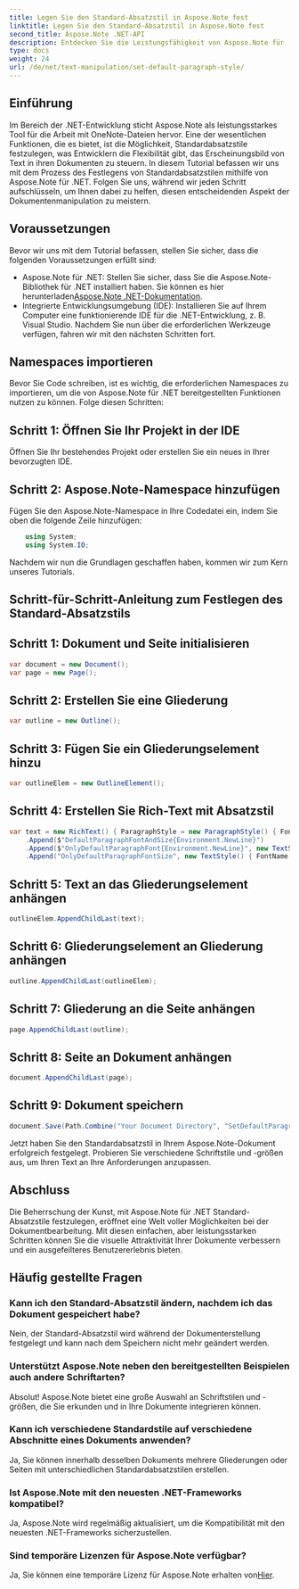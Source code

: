 ```yaml
---
title: Legen Sie den Standard-Absatzstil in Aspose.Note fest
linktitle: Legen Sie den Standard-Absatzstil in Aspose.Note fest
second_title: Aspose.Note .NET-API
description: Entdecken Sie die Leistungsfähigkeit von Aspose.Note für .NET mit unserer Schritt-für-Schritt-Anleitung zum Festlegen von Standard-Absatzstilen. Verbessern Sie mühelos Ihre Fähigkeiten im Umgang mit Dokumenten.
type: docs
weight: 24
url: /de/net/text-manipulation/set-default-paragraph-style/
---
```

## Einführung
Im Bereich der .NET-Entwicklung sticht Aspose.Note als leistungsstarkes Tool für die Arbeit mit OneNote-Dateien hervor. Eine der wesentlichen Funktionen, die es bietet, ist die Möglichkeit, Standardabsatzstile festzulegen, was Entwicklern die Flexibilität gibt, das Erscheinungsbild von Text in ihren Dokumenten zu steuern. In diesem Tutorial befassen wir uns mit dem Prozess des Festlegens von Standardabsatzstilen mithilfe von Aspose.Note für .NET. Folgen Sie uns, während wir jeden Schritt aufschlüsseln, um Ihnen dabei zu helfen, diesen entscheidenden Aspekt der Dokumentenmanipulation zu meistern.
## Voraussetzungen
Bevor wir uns mit dem Tutorial befassen, stellen Sie sicher, dass die folgenden Voraussetzungen erfüllt sind:
- Aspose.Note für .NET: Stellen Sie sicher, dass Sie die Aspose.Note-Bibliothek für .NET installiert haben. Sie können es hier herunterladen[Aspose.Note .NET-Dokumentation](https://reference.aspose.com/note/net/).
- Integrierte Entwicklungsumgebung (IDE): Installieren Sie auf Ihrem Computer eine funktionierende IDE für die .NET-Entwicklung, z. B. Visual Studio.
Nachdem Sie nun über die erforderlichen Werkzeuge verfügen, fahren wir mit den nächsten Schritten fort.
## Namespaces importieren
Bevor Sie Code schreiben, ist es wichtig, die erforderlichen Namespaces zu importieren, um die von Aspose.Note für .NET bereitgestellten Funktionen nutzen zu können. Folge diesen Schritten:
## Schritt 1: Öffnen Sie Ihr Projekt in der IDE
Öffnen Sie Ihr bestehendes Projekt oder erstellen Sie ein neues in Ihrer bevorzugten IDE.
## Schritt 2: Aspose.Note-Namespace hinzufügen
Fügen Sie den Aspose.Note-Namespace in Ihre Codedatei ein, indem Sie oben die folgende Zeile hinzufügen:
```csharp
    using System;
    using System.IO;
```
Nachdem wir nun die Grundlagen geschaffen haben, kommen wir zum Kern unseres Tutorials.
## Schritt-für-Schritt-Anleitung zum Festlegen des Standard-Absatzstils
## Schritt 1: Dokument und Seite initialisieren
```csharp
var document = new Document();
var page = new Page();
```
## Schritt 2: Erstellen Sie eine Gliederung
```csharp
var outline = new Outline();
```
## Schritt 3: Fügen Sie ein Gliederungselement hinzu
```csharp
var outlineElem = new OutlineElement();
```
## Schritt 4: Erstellen Sie Rich-Text mit Absatzstil
```csharp
var text = new RichText() { ParagraphStyle = new ParagraphStyle() { FontName = "Courier New", FontSize = 20 } }
    .Append($"DefaultParagraphFontAndSize{Environment.NewLine}")
    .Append($"OnlyDefaultParagraphFont{Environment.NewLine}", new TextStyle() { FontSize = 14 })
    .Append("OnlyDefaultParagraphFontSize", new TextStyle() { FontName = "Verdana" });
```
## Schritt 5: Text an das Gliederungselement anhängen
```csharp
outlineElem.AppendChildLast(text);
```
## Schritt 6: Gliederungselement an Gliederung anhängen
```csharp
outline.AppendChildLast(outlineElem);
```
## Schritt 7: Gliederung an die Seite anhängen
```csharp
page.AppendChildLast(outline);
```
## Schritt 8: Seite an Dokument anhängen
```csharp
document.AppendChildLast(page);
```
## Schritt 9: Dokument speichern
```csharp
document.Save(Path.Combine("Your Document Directory", "SetDefaultParagraphStyle.one"));
```
Jetzt haben Sie den Standardabsatzstil in Ihrem Aspose.Note-Dokument erfolgreich festgelegt. Probieren Sie verschiedene Schriftstile und -größen aus, um Ihren Text an Ihre Anforderungen anzupassen.
## Abschluss
Die Beherrschung der Kunst, mit Aspose.Note für .NET Standard-Absatzstile festzulegen, eröffnet eine Welt voller Möglichkeiten bei der Dokumentbearbeitung. Mit diesen einfachen, aber leistungsstarken Schritten können Sie die visuelle Attraktivität Ihrer Dokumente verbessern und ein ausgefeilteres Benutzererlebnis bieten.
## Häufig gestellte Fragen
### Kann ich den Standard-Absatzstil ändern, nachdem ich das Dokument gespeichert habe?
Nein, der Standard-Absatzstil wird während der Dokumenterstellung festgelegt und kann nach dem Speichern nicht mehr geändert werden.
### Unterstützt Aspose.Note neben den bereitgestellten Beispielen auch andere Schriftarten?
Absolut! Aspose.Note bietet eine große Auswahl an Schriftstilen und -größen, die Sie erkunden und in Ihre Dokumente integrieren können.
### Kann ich verschiedene Standardstile auf verschiedene Abschnitte eines Dokuments anwenden?
Ja, Sie können innerhalb desselben Dokuments mehrere Gliederungen oder Seiten mit unterschiedlichen Standardabsatzstilen erstellen.
### Ist Aspose.Note mit den neuesten .NET-Frameworks kompatibel?
Ja, Aspose.Note wird regelmäßig aktualisiert, um die Kompatibilität mit den neuesten .NET-Frameworks sicherzustellen.
### Sind temporäre Lizenzen für Aspose.Note verfügbar?
 Ja, Sie können eine temporäre Lizenz für Aspose.Note erhalten von[Hier](https://purchase.aspose.com/temporary-license/).
